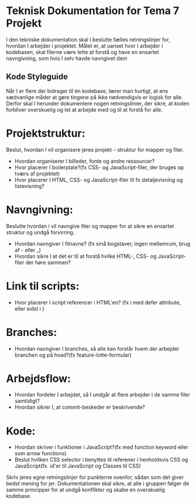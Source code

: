 # Teknisk Dokumentation for Tema 7 Projekt
I den tekniske dokumentation skal I beslutte fælles retningslinjer for, hvordan I arbejder i projektet. Målet er, at uanset hvor I arbejder i kodebasen, skal filerne være lette at forstå og have en ensartet navngivning, som hvis I selv havde navngivet dem 

## Kode Styleguide
Når I er flere der bidrager til én kodebase, lærer man hurtigt, at ens sædvanlige måder at gøre tingene på ikke nødvendigvis er logisk for alle. Derfor skal I herunder dokumentere nogen retningslinier, der sikre, at koden forbliver overskuelig og let at arbejde med og til at forstå for alle.

# Projektstruktur:
Beslut, hvordan I vil organisere jeres projekt – struktur for mapper og filer.
- Hvordan organiserer I billeder, fonte og andre ressourcer?
- Hvor placerer I boilerplate?(fx CSS- og JavaScript-filer, der bruges op tværs af projektet)
- Hvor placerer I HTML, CSS- og JavaScript-filer til fx detaljevisning og listevisning?

# Navngivning:
Beslutte hvordan i vil navngive filer og mapper for at sikre en ensartet struktur og undgå forvirring.
- Hvordan navngiver I filnavne? (fx små bogstaver, ingen mellemrum, brug af - eller _)
- Hvordan sikre I at det er til at forstå hvilke HTML-, CSS- og JavaScript-filer der høre sammen?

# Link til scripts:
- Hvor placerer I script referencer i HTML'en? (fx i <head> med defer attribute, eller sidst i <body>)

# Branches:
- Hvordan navngiver I branches, så alle kan forstår hvem der arbejder branchen og på hvad?(fx feature-lotte-formular)

# Arbejdsflow:
- Hvordan fordeler I arbejdet, så I undgår at flere arbejder i de samme filer samtidigt?
- Hvordan sikrer I, at commit-beskeder er beskrivende?

# Kode:
- Hvordan skriver i funktioner i JavaScript?(fx med function keyword eller som arrow functions)
- Beslut hvilken CSS selector i benyttes til referener i henholdsvis CSS og JavaScript(fx. id'er til JavaScript og Classes til CSS)
  
Skriv jeres egne retningslinjer for punkterne ovenfor, sådan som det giver bedst mening for jer. Dokumentationen skal sikre, at alle i gruppen følger de samme principper for at undgå konflikter og skabe en overskuelig kodebase.
